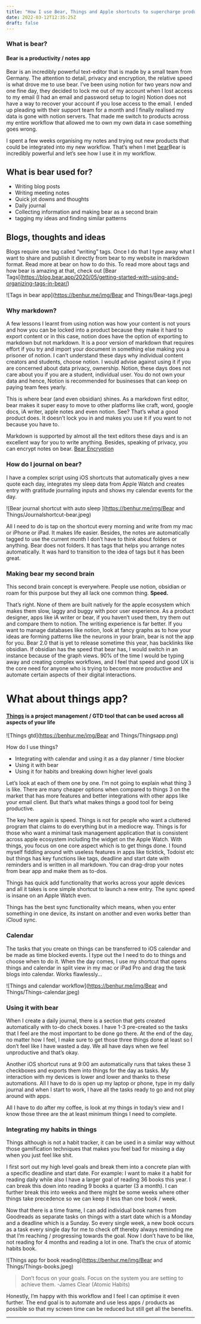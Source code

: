 ```yaml
---
title: "How I use Bear, Things and Apple shortcuts to supercharge productivity"
date: 2022-03-12T12:35:25Z
draft: false
---
```


### What is bear?
#### Bear is a productivity / notes app
Bear is an incredibly powerful text-editor that is made by a small team from Germany. The attention to detail, privacy and encryption, the relative speed is what drove me to use bear. I’ve been using notion for two years now and one fine day, they decided to lock me out of my account when I lost access to my email (I had an email and password setup to login) Notion does not have a way to recover your account if you lose access to the email. I ended up pleading with their support team for a month and I finally realised my data is gone with notion servers. That made me switch to products across my entire workflow that allowed me to own my own data in case something goes wrong. 

I spent a few weeks organising my notes and trying out new products that could be integrated into my new workflow. That’s when I met [bear](bear.app)Bear is incredibly powerful and let’s see how I use it in my workflow. 

## What is bear used for? 
- Writing blog posts
- Writing meeting notes
- Quick jot downs and thoughts 
- Daily journal 
- Collecting information and making bear as a second brain
- tagging my ideas and finding similar patterns 

## Blogs, thoughts and ideas
Blogs require one tag called “writing” tags. Once I do that I type away what I want to share and publish it directly from bear to my website in markdown format. Read more at bear on how to do this. To read more about tags and how bear is amazing at that, check out [Bear Tags[(https://blog.bear.app/2020/05/getting-started-with-using-and-organizing-tags-in-bear/)

![Tags in bear app](https://benhur.me/img/Bear and Things/Bear-tags.jpeg)

### Why markdown?
A few lessons I learnt from using notion was how your content is not yours and how you can be locked into a product because they make it hard to export content or in this case, notion does have the option of exporting to markdown but not markdown. It is a poor version of markdown that requires effort if you try and import your document in something else making you a prisoner of notion. I can’t understand these days why individual content creators and students, choose notion. I would advise against using it if you are concerned about data privacy, ownership. Notion, these days does not care about you if you are a student, individual user. You do not own your data and hence, Notion is recommended for businesses that can keep on paying team fees yearly. 

This is where bear (and even obsidian) shines. As a markdown first editor, bear makes it super easy to move to other platforms like craft, word, google docs, iA writer, apple notes and even notion. See? That’s what a good product does. It doesn’t lock you in and makes you use it if you want to not because you have to. 

Markdown is supported by almost all the text editors these days and is an excellent way for you to write anything. Besides, speaking of privacy, you can encrypt notes on bear.
[Bear Encryption](https://blog.bear.app/2019/09/bear-1-7-is-here-with-note-encryption-bear-lock-live-note-links-and-more/)

### How do I journal on bear? 
I have a complex script using iOS shortcuts that automatically gives a new quote each day, integrates my sleep data from Apple Watch and creates entry with gratitude journaling inputs and shows my calendar events for the day. 

![Bear journal shortcut with auto sleep ](https://benhur.me/img/Bear and Things/Journalshortcut-bear.jpeg)

All I need to do is tap on the shortcut every morning and write from my mac or iPhone or iPad. It makes life easier. Besides, the notes are automatically tagged to use the current month I don’t have to think about folders or anything. Bear does not folders. It has tags that helps you arrange notes automatically. It was hard to transition to the idea of tags but it has been great. 

### Making bear my second brain
This second brain concept is everywhere. People use notion, obsidian or roam for this purpose but they all lack one common thing. **Speed.**

That’s right. None of them are built natively for the apple ecosystem which makes them slow, laggy and buggy with poor user experience. As a product designer, apps like iA writer or bear, if you haven’t used them, try them out and compare them to notion. The writing experience is far better. If you want to manage databases like notion, look at fancy graphs as to how your ideas are forming patterns like the neurons in your brain, bear is not the app for you. Bear 2.0 that is yet to release sometime this year, has backlinks like obsidian. If obsidian has the speed that bear has, I would switch in an instance because of the graph views. 90% of the time I would be typing away and creating complex workflows, and I feel that speed and good UX is the core need for anyone who is trying to become more productive and automate certain aspects of their digital interactions. 

# What about things app?
#### [Things](https://culturedcode.com/things/) is a project management / GTD tool that can be used across all aspects of your life
![Things gtd](https://benhur.me/img/Bear and Things/Thingsapp.png)

How do I use things?
- Integrating with calendar and using it as a day planner / time blocker 
- Using it with bear 
- Using it for habits and breaking down higher level goals 

Let’s look at each of them one by one. I’m not going to explain what thing 3 is like. There are many cheaper options when compared to things 3 on the market that has more features and better integrations with other apps like your email client. But that’s what makes things a good tool for being productive. 

The key here again is speed. Things is not for people who want a cluttered program that claims to do everything but in a mediocre way. Things is for those who want a minimal task management application that is consistent across apple ecosystem including the widget on the Apple Watch. With things, you focus on one core aspect which is to get things done. I found myself fiddling around with useless features in apps like ticktick, Todoist etc but things has key functions like tags, deadline and start date with reminders and is written in all markdown. You can drag-drop your notes from bear app and make them as to-dos.

Things has quick add functionality that works across your apple devices and all it takes is one simple shortcut to launch a new entry. The sync speed is insane on an Apple Watch even. 

Things has the best sync functionality which means, when you enter something in one device, its instant on another and even works better than iCloud sync. 

### Calendar
The tasks that you create on things can be transferred to iOS calendar and be made as time blocked events. I type out the I need to do to things and choose when to do it. When the day comes, I use my shortcut that opens things and calendar in split view in my mac or iPad Pro and drag the task blogs into calendar. Works flawlessly…

![Things and calendar workflow](https://benhur.me/img/Bear and Things/Things-calendar.jpeg)

### Using it with bear
When I create a daily journal, there is a section that gets created automatically with to-do check boxes. I have 1-3 pre-created so the tasks that I feel are the most important to be done go there. At the end of the day, no matter how I feel, I make sure to get those three things done at least so I don’t feel like I have wasted a day. We all have days when we feel unproductive and that’s okay.
 
Another iOS shortcut runs at 9:00 am automatically runs that takes these 3 checkboxes and exports them into things for the day as tasks. My interaction with my devices is lower and lower and thanks to these automations. All I have to do is open up my laptop or phone, type in my daily journal and when I start to work, I have all the tasks ready to go and not play around with apps.

All I have to do after my coffee, is look at my things in today’s view and I know those three are the at least  minimum things I need to complete. 

### Integrating my habits in things
Things although is not a habit tracker, it can be used in a similar way without those gamification techniques that makes you feel bad for missing a day when you just feel like shit.

I first sort out my high level goals and break them into a concrete plan with a specific deadline and start date. For example: I want to make it a habit for reading daily while also I have a larger goal of reading 36 books this year. I can break this down into reading 9 books a quarter (3 a month). I can further break this into weeks and there might be some weeks where other things take precedence so we can keep it less than one book / week. 

Now that there is a time frame, I can add individual book names from Goodreads as separate tasks on things with a start date which is a Monday and a deadline which is a Sunday. So every single week, a new book occurs as a task every single day for me to check off thereby always reminding me that I’m reaching / progressing towards the goal. Now I don’t have to be like, not reading for 4 months and reading a lot in one. That’s the crux of atomic habits book. 

![Things app for book reading](https://benhur.me/img/Bear and Things/Things-books.jpeg)

> Don’t focus on your goals. Focus on the system you are setting to achieve them. -James Clear (Atomic Habits)

Honestly, I’m happy with this workflow and I feel I can optimise it even further. The end goal is to automate and use less apps / products as possible so that my screen time can be reduced but still get all the benefits. 

*** 